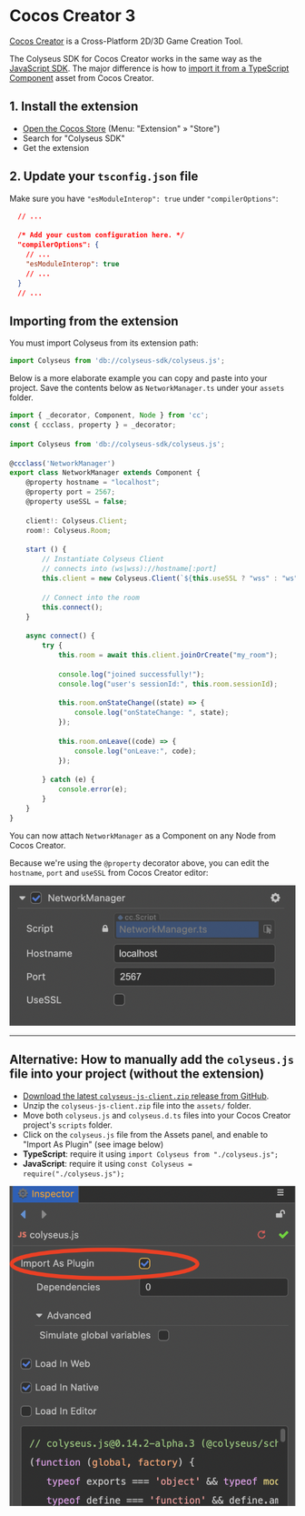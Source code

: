 # Cocos Creator 3 

[Cocos Creator](https://cocos.com/creator) is a Cross-Platform 2D/3D Game Creation Tool.

The Colyseus SDK for Cocos Creator works in the same way as the [JavaScript SDK](/getting-started/javascript-client/). The major difference is how to [import it from a TypeScript Component](#importing-from-the-extension) asset from Cocos Creator.

## 1. Install the extension

- [Open the Cocos Store](https://store.cocos.com/app/en/detail/2937/) (Menu: "Extension" &raquo; "Store")
- Search for "Colyseus SDK"
- Get the extension

## 2. Update your `tsconfig.json` file

Make sure you have `"esModuleInterop": true` under `"compilerOptions"`:

```json
  // ...

  /* Add your custom configuration here. */
  "compilerOptions": {
    // ...
    "esModuleInterop": true
    // ...
  }
  // ...
```

## Importing from the extension

You must import Colyseus from its extension path:

```typescript
import Colyseus from 'db://colyseus-sdk/colyseus.js';
```

Below is a more elaborate example you can copy and paste into your project. Save the contents below as `NetworkManager.ts` under your `assets` folder.

```typescript
import { _decorator, Component, Node } from 'cc';
const { ccclass, property } = _decorator;

import Colyseus from 'db://colyseus-sdk/colyseus.js';

@ccclass('NetworkManager')
export class NetworkManager extends Component {
    @property hostname = "localhost";
    @property port = 2567;
    @property useSSL = false;

    client!: Colyseus.Client;
    room!: Colyseus.Room;

    start () {
        // Instantiate Colyseus Client
        // connects into (ws|wss)://hostname[:port]
        this.client = new Colyseus.Client(`${this.useSSL ? "wss" : "ws"}://${this.hostname}${([443, 80].includes(this.port) || this.useSSL) ? "" : `:${this.port}`}`);

        // Connect into the room
        this.connect();
    }

    async connect() { 
        try {
            this.room = await this.client.joinOrCreate("my_room");

            console.log("joined successfully!");
            console.log("user's sessionId:", this.room.sessionId);

            this.room.onStateChange((state) => {
                console.log("onStateChange: ", state);
            });

            this.room.onLeave((code) => {
                console.log("onLeave:", code);
            });

        } catch (e) {
            console.error(e);
        }
    }
}
```

You can now attach `NetworkManager` as a Component on any Node from Cocos Creator. 

Because we're using the `@property` decorator above, you can edit the `hostname`, `port` and `useSSL` from Cocos Creator editor:

![Colyseus SDK on TypeScript Component](cocos-creator-component.png)


---

## Alternative: How to manually add the `colyseus.js` file into your project (without the extension)

- [Download the latest `colyseus-js-client.zip` release from GitHub](https://github.com/colyseus/colyseus.js/releases).
- Unzip the `colyseus-js-client.zip` file into the `assets/` folder.
- Move both `colyseus.js` and `colyseus.d.ts` files into your Cocos Creator project's `scripts` folder.
- Click on the `colyseus.js` file from the Assets panel, and enable to "Import As Plugin" (see image below)
- **TypeScript**: require it using `import Colyseus from "./colyseus.js";`
- **JavaScript**: require it using `const Colyseus = require("./colyseus.js");`

![Import as plugin](cocos-creator-import-as-plugin.png)
